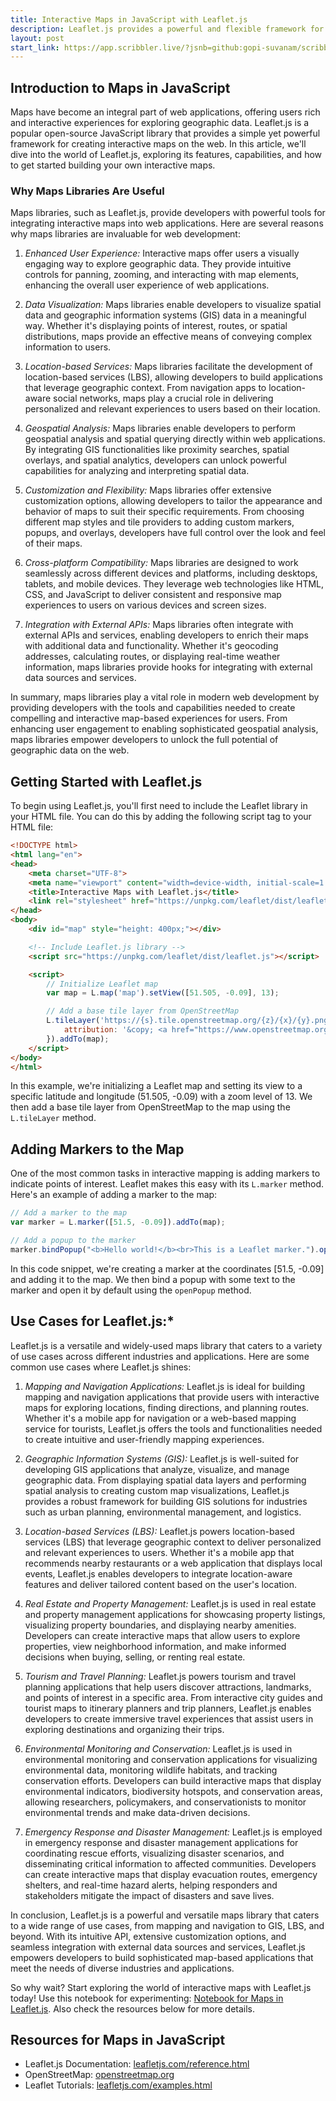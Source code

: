```yaml
---
title: Interactive Maps in JavaScript with Leaflet.js
description: Leaflet.js provides a powerful and flexible framework for creating interactive maps on the web. With its simple API and extensive documentation, developers can easily integrate maps into their web applications and provide users with engaging and informative experiences. 
layout: post
start_link: https://app.scribbler.live/?jsnb=github:gopi-suvanam/scribbler-examples/Leaflet-js-Maps-Example.jsnb
---
```


## Introduction to Maps in JavaScript
Maps have become an integral part of web applications, offering users rich and interactive experiences for exploring geographic data. Leaflet.js is a popular open-source JavaScript library that provides a simple yet powerful framework for creating interactive maps on the web. In this article, we'll dive into the world of Leaflet.js, exploring its features, capabilities, and how to get started building your own interactive maps.

### Why Maps Libraries Are Useful

Maps libraries, such as Leaflet.js, provide developers with powerful tools for integrating interactive maps into web applications. Here are several reasons why maps libraries are invaluable for web development:

1. *Enhanced User Experience:* Interactive maps offer users a visually engaging way to explore geographic data. They provide intuitive controls for panning, zooming, and interacting with map elements, enhancing the overall user experience of web applications.

2. *Data Visualization:* Maps libraries enable developers to visualize spatial data and geographic information systems (GIS) data in a meaningful way. Whether it's displaying points of interest, routes, or spatial distributions, maps provide an effective means of conveying complex information to users.

3. *Location-based Services:* Maps libraries facilitate the development of location-based services (LBS), allowing developers to build applications that leverage geographic context. From navigation apps to location-aware social networks, maps play a crucial role in delivering personalized and relevant experiences to users based on their location.

4. *Geospatial Analysis:* Maps libraries enable developers to perform geospatial analysis and spatial querying directly within web applications. By integrating GIS functionalities like proximity searches, spatial overlays, and spatial analytics, developers can unlock powerful capabilities for analyzing and interpreting spatial data.

5. *Customization and Flexibility:* Maps libraries offer extensive customization options, allowing developers to tailor the appearance and behavior of maps to suit their specific requirements. From choosing different map styles and tile providers to adding custom markers, popups, and overlays, developers have full control over the look and feel of their maps.

6. *Cross-platform Compatibility:* Maps libraries are designed to work seamlessly across different devices and platforms, including desktops, tablets, and mobile devices. They leverage web technologies like HTML, CSS, and JavaScript to deliver consistent and responsive map experiences to users on various devices and screen sizes.

7. *Integration with External APIs:* Maps libraries often integrate with external APIs and services, enabling developers to enrich their maps with additional data and functionality. Whether it's geocoding addresses, calculating routes, or displaying real-time weather information, maps libraries provide hooks for integrating with external data sources and services.

In summary, maps libraries play a vital role in modern web development by providing developers with the tools and capabilities needed to create compelling and interactive map-based experiences for users. From enhancing user engagement to enabling sophisticated geospatial analysis, maps libraries empower developers to unlock the full potential of geographic data on the web.


## Getting Started with Leaflet.js
To begin using Leaflet.js, you'll first need to include the Leaflet library in your HTML file. You can do this by adding the following script tag to your HTML file:

```html
<!DOCTYPE html>
<html lang="en">
<head>
    <meta charset="UTF-8">
    <meta name="viewport" content="width=device-width, initial-scale=1.0">
    <title>Interactive Maps with Leaflet.js</title>
    <link rel="stylesheet" href="https://unpkg.com/leaflet/dist/leaflet.css" />
</head>
<body>
    <div id="map" style="height: 400px;"></div>

    <!-- Include Leaflet.js library -->
    <script src="https://unpkg.com/leaflet/dist/leaflet.js"></script>

    <script>
        // Initialize Leaflet map
        var map = L.map('map').setView([51.505, -0.09], 13);

        // Add a base tile layer from OpenStreetMap
        L.tileLayer('https://{s}.tile.openstreetmap.org/{z}/{x}/{y}.png', {
            attribution: '&copy; <a href="https://www.openstreetmap.org/copyright">OpenStreetMap</a> contributors'
        }).addTo(map);
    </script>
</body>
</html>
```

In this example, we're initializing a Leaflet map and setting its view to a specific latitude and longitude (51.505, -0.09) with a zoom level of 13. We then add a base tile layer from OpenStreetMap to the map using the `L.tileLayer` method.

## Adding Markers to the Map
One of the most common tasks in interactive mapping is adding markers to indicate points of interest. Leaflet makes this easy with its `L.marker` method. Here's an example of adding a marker to the map:

```javascript
// Add a marker to the map
var marker = L.marker([51.5, -0.09]).addTo(map);

// Add a popup to the marker
marker.bindPopup("<b>Hello world!</b><br>This is a Leaflet marker.").openPopup();
```

In this code snippet, we're creating a marker at the coordinates [51.5, -0.09] and adding it to the map. We then bind a popup with some text to the marker and open it by default using the `openPopup` method.

## Use Cases for Leaflet.js:*

Leaflet.js is a versatile and widely-used maps library that caters to a variety of use cases across different industries and applications. Here are some common use cases where Leaflet.js shines:

1. *Mapping and Navigation Applications:* Leaflet.js is ideal for building mapping and navigation applications that provide users with interactive maps for exploring locations, finding directions, and planning routes. Whether it's a mobile app for navigation or a web-based mapping service for tourists, Leaflet.js offers the tools and functionalities needed to create intuitive and user-friendly mapping experiences.

2. *Geographic Information Systems (GIS):* Leaflet.js is well-suited for developing GIS applications that analyze, visualize, and manage geographic data. From displaying spatial data layers and performing spatial analysis to creating custom map visualizations, Leaflet.js provides a robust framework for building GIS solutions for industries such as urban planning, environmental management, and logistics.

3. *Location-based Services (LBS):* Leaflet.js powers location-based services (LBS) that leverage geographic context to deliver personalized and relevant experiences to users. Whether it's a mobile app that recommends nearby restaurants or a web application that displays local events, Leaflet.js enables developers to integrate location-aware features and deliver tailored content based on the user's location.

4. *Real Estate and Property Management:* Leaflet.js is used in real estate and property management applications for showcasing property listings, visualizing property boundaries, and displaying nearby amenities. Developers can create interactive maps that allow users to explore properties, view neighborhood information, and make informed decisions when buying, selling, or renting real estate.

5. *Tourism and Travel Planning:* Leaflet.js powers tourism and travel planning applications that help users discover attractions, landmarks, and points of interest in a specific area. From interactive city guides and tourist maps to itinerary planners and trip planners, Leaflet.js enables developers to create immersive travel experiences that assist users in exploring destinations and organizing their trips.

6. *Environmental Monitoring and Conservation:* Leaflet.js is used in environmental monitoring and conservation applications for visualizing environmental data, monitoring wildlife habitats, and tracking conservation efforts. Developers can build interactive maps that display environmental indicators, biodiversity hotspots, and conservation areas, allowing researchers, policymakers, and conservationists to monitor environmental trends and make data-driven decisions.

7. *Emergency Response and Disaster Management:* Leaflet.js is employed in emergency response and disaster management applications for coordinating rescue efforts, visualizing disaster scenarios, and disseminating critical information to affected communities. Developers can create interactive maps that display evacuation routes, emergency shelters, and real-time hazard alerts, helping responders and stakeholders mitigate the impact of disasters and save lives.

In conclusion, Leaflet.js is a powerful and versatile maps library that caters to a wide range of use cases, from mapping and navigation to GIS, LBS, and beyond. With its intuitive API, extensive customization options, and seamless integration with external data sources and services, Leaflet.js empowers developers to build sophisticated map-based applications that meet the needs of diverse industries and applications.

So why wait? Start exploring the world of interactive maps with Leaflet.js today! Use this notebook for experimenting: [Notebook for Maps in Leaflet.js](https://app.scribbler.live/?jsnb=github:gopi-suvanam/scribbler-examples/Leaflet-js-Maps-Example.jsnb). Also check the resources below for more details.


## Resources for Maps in JavaScript
- Leaflet.js Documentation: [leafletjs.com/reference.html](https://leafletjs.com/reference.html)
- OpenStreetMap: [openstreetmap.org](https://www.openstreetmap.org/)
- Leaflet Tutorials: [leafletjs.com/examples.html](https://leafletjs.com/examples.html)
